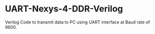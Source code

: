 # UART-Nexys-4-DDR-Verilog
Verilog Code to transmit data to PC using UART interface at Baud rate of 9600.
